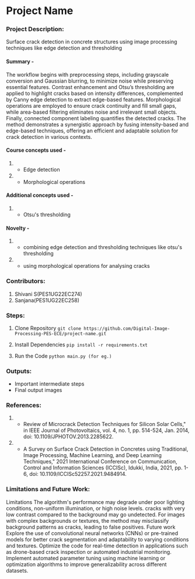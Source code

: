 # Project Name

### Project Description: 
Surface crack detection in concrete structures using image processing techniques like edge detection and thresholding
#### Summary - 
The workflow begins with preprocessing steps, including grayscale conversion and Gaussian blurring, to minimize noise while preserving essential features. 
Contrast enhancement and Otsu’s thresholding are applied to highlight cracks based on intensity differences, complemented by Canny edge detection to extract edge-based features. 
Morphological operations are employed to ensure crack continuity and fill small gaps, while area-based filtering eliminates noise and irrelevant small objects. Finally, connected component labeling quantifies the detected cracks. 
The method demonstrates a synergistic approach by fusing intensity-based and edge-based techniques, offering an efficient and adaptable solution for crack detection in various contexts.


#### Course concepts used - 
1. - Edge detection
2. - Morphological operations

   
#### Additional concepts used -
1. - Otsu's thresholding

#### Novelty - 
1. - combining edge detection and thresholding techniques like otsu's thresholding
2. - using morphological operations for analysing cracks
   
### Contributors:
1. Shivani S(PES1UG22EC274)
2. Sanjana(PES1UG22EC258)

### Steps:
1. Clone Repository
```git clone https://github.com/Digital-Image-Processing-PES-ECE/project-name.git ```

2. Install Dependencies
```pip install -r requirements.txt```

3. Run the Code
```python main.py (for eg.)```

### Outputs:
* Important intermediate steps
* Final output images 

### References:
1. - Review of Microcrack Detection Techniques for Silicon Solar Cells," in IEEE Journal of Photovoltaics, vol. 4, no. 1, pp. 514-524, Jan. 2014, doi: 10.1109/JPHOTOV.2013.2285622.
2. - A Survey on Surface Crack Detection in Concretes using Traditional, Image Processing, Machine Learning, and Deep Learning Techniques," 2021 International Conference on Communication, Control and Information Sciences (ICCISc), Idukki, India, 2021, pp. 1-6, doi: 10.1109/ICCISc52257.2021.9484914.
   
### Limitations and Future Work:
Limitations
The algorithm's performance may degrade under poor lighting conditions, non-uniform illumination, or high noise levels. 
cracks with very low contrast compared to the background may go undetected.
For images with complex backgrounds or textures, the method may misclassify background patterns as cracks, leading to false positives.
Future work
Explore the use of convolutional neural networks (CNNs) or pre-trained models for better crack segmentation and adaptability to varying conditions and textures.
Optimize the code for real-time detection in applications such as drone-based crack inspection or automated industrial monitoring.
Implement automated parameter tuning using machine learning or optimization algorithms to improve generalizability across different datasets.
